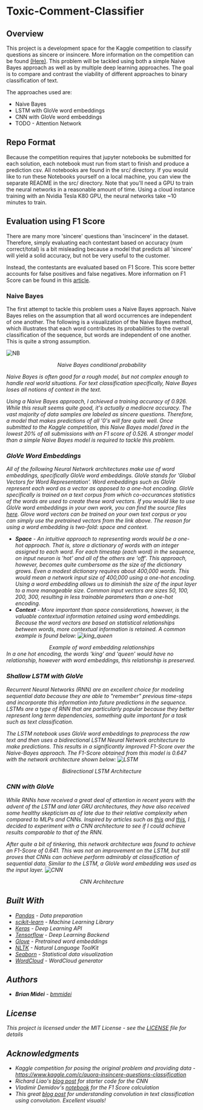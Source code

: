 # Toxic-Comment-Classifier

## Overview
This project is a development space for the Kaggle competition to classify questions as sincere or insincere. More
information on the competition can be found [(Here)](https://www.kaggle.com/c/quora-insincere-questions-classification).
This problem will be tackled using both a simple Naive Bayes approach as well as by multiple deep learning approaches.
The goal is to compare and contrast the viability of different approaches to binary classification of text.

The approaches used are:
* Naive Bayes
* LSTM with GloVe word embeddings
* CNN with GloVe word embeddings
* TODO - Attention Network

## Repo Format
Because the competition requires that jupyter notebooks be submitted for each solution, each notebook must run from start
to finish and produce a prediction csv. All notebooks are found in the src/ directory. If you would like to run these
Notebooks yourself on a local machine, you can view the separate README in the src/ directory. Note that you'll need
a GPU to train the neural networks in a reasonable amount of time. Using a cloud instance training with an Nvidia
Tesla K80 GPU, the neural networks take ~10 minutes to train.

## Evaluation using F1 Score
There are many more 'sincere' questions than 'inscincere' in the dataset. Therefore, simply evaluating each contestant
based on accuracy (num correct/total) is a bit misleading because a model that predicts all 'sincere' will yield a 
solid accuracy, but not be very useful to the customer.

Instead, the contestants are evaluated based on F1 Score. This score better accounts for false positives and false negatives.
More information on F1 Score can be found in this [article](https://machinelearningmastery.com/classification-accuracy-is-not-enough-more-performance-measures-you-can-use/).

### Naive Bayes
The first attempt to tackle this problem uses a Naive Bayes approach. Naive Bayes relies on the assumption that all
word occurrences are independent of one another. The following is a visualization of the Naive Bayes method, which
illustrates that each word contributes its probabilities to the overall classification of the sequence, but words
are independent of one another. This is quite a strong assumption.

![NB](./ims/NB.png)
<center><i>Naive Bayes conditional probability<i></center>

Naive Bayes is often good for a rough model, but not complex enough to handle real world situations. For text 
classification specifically, Naive Bayes loses all notions of context in the text.

Using a Naive Bayes approach, I achieved a training accuracy of 0.926. While this result seems quite good, it's actually
a mediocre accuracy. The vast majority of data samples are labeled as sincere questions. Therefore, a model that
makes predictions of all '0's will fare quite well. Once submitted to the Kaggle competition, this Naive Bayes
model fared in the lowest 20% of all submissions with an F1 score of 0.526. A stronger model than a simple Naive Bayes
 model is required to tackle this problem.

### GloVe Word Embeddings
All of the following Neural Network architectures make use of word embeddings, specifically GloVe word embeddings. GloVe
stands for 'Global Vectors for Word Representation'. Word embeddings such as GloVe represent each word as a vector
 as opposed to a one-hot encoding. GloVe specifically is trained on a text corpus from which co-occurances statistics
 of the words are used to create these word vectors. If you would like to use GloVe word embeddings in your own work, you
can find the source files [here](https://nlp.stanford.edu/projects/glove/). Glove word vectors can be trained on your own
text corpus or you can simply use the pretrained vectors from the link above. 
The reason for using a word embedding is two-fold: space and context.
* **Space** - An intuitive approach to representing words would be a one-hot approach. That is, store a dictionary of words
with an integer assigned to each word. For each timestep (each word) in the sequence, on input neuron is 'hot' and all of
the others are 'off'. This approach, however, becomes quite cumbersome as the size of the dictionary grows. Even a modest
dictionary requires about 400,000 words. This would mean a network input size of 400,000 using a one-hot encoding. Using
 a word embedding allows us to diminish the size of the input layer to a more manageable size. Common input vectors are 
sizes 50, 100, 200, 300, resulting in less trainable parameters than a one-hot encoding. 
* **Context** - More important than space considerations, however, is the valuable contextual information retained using
word embeddings. Because the word vectors are based on statistical relationships between words, more contextual 
information is retained. A common example is found below:
![king_queen](./ims/king_queen.png)
<center><i>Example of word embedding relationships<i></center>
In a one hot encoding, the words 'king' and 'queen' would have no relationship, however with word embeddings, this
relationship is preserved.

### Shallow LSTM with GloVe
Recurrent Neural Networks (RNN) are an excellent choice for modeling sequential data because they are able to "remember"
previous time-steps and incorporate this information into future predictions in the sequence. LSTMs are a type of RNN
that are particularly popular because they better represent long term dependencies, something quite important for a task
such as text classification.

The LSTM notebook uses GloVe word embeddings to preprocess the raw text and then uses a bidirectional LSTM Neural
Network architecture to make predictions. This results in a significantly improved F1-Score over the Naive-Bayes approach.
The F1-Score obtained from this model is 0.647 with the network architecture shown below:
![LSTM](./ims/LSTM.png)
<center><i>Bidirectional LSTM Architecture<i></center>

### CNN with GloVe
While RNNs have received a great deal of attention in recent years with the advent of the LSTM and later GRU
architectures, they have also received some healthy skepticism as of late due to their relative complexity when
compared to MLPs and CNNs. Inspired by articles such as [this](https://arxiv.org/abs/1803.01271) and 
[this](https://towardsdatascience.com/the-fall-of-rnn-lstm-2d1594c74ce0),
I decided to experiment with a CNN architecture to see if I could achieve results comparable to that of the RNN. 

After quite a bit of tinkering, this network architecture was found to achieve an F1-Score of 0.641. This was not an
improvement on the LSTM, but still proves that CNNs can achieve perform admirably at classification of sequential data.
Similar to the LSTM, a GloVe word embedding was used as the input layer.
![CNN](./ims/ConvNet1D.png)
<center><i>CNN Architecture<i></center>

## Built With
* [Pandas](https://pandas.pydata.org/) - Data preparation
* [scikit-learn](https://scikit-learn.org/) - Machine Learning Library
* [Keras](https://keras.io/) - Deep Learning API
* [Tensorflow](https://www.tensorflow.org/) - Deep Learning Backend
* [Glove](https://nlp.stanford.edu/projects/glove/) - Pretrained word embeddings
* [NLTK](https://www.nltk.org/) - Natural Language ToolKit
* [Seaborn](https://seaborn.pydata.org/) - Statistical data visualization
* [WordCloud](https://amueller.github.io/word_cloud/) - WordCloud generator

## Authors
* **Brian Midei** - [bmmidei](https://github.com/bmmidei)

## License
This project is licensed under the MIT License - see the [LICENSE](LICENSE) file for details

## Acknowledgments
* Kaggle competition for posing the original problem and providing data - https://www.kaggle.com/c/quora-insincere-questions-classification
* Richard Liao's [blog post](https://richliao.github.io/supervised/classification/2016/11/26/textclassifier-convolutional/) for starter code for the CNN
* Vladimir Demidov's [notebook](https://www.kaggle.com/yekenot/2dcnn-textclassifier) for the F1 Score calculation
* This great [blog post](http://debajyotidatta.github.io/nlp/deep/learning/word-embeddings/2016/11/27/Understanding-Convolutions-In-Text/) for 
understanding convolution in text classification using convolution. Excellent visuals!
